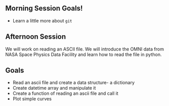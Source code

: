 ## Morning Session Goals!

- Learn a little more about `git`

## Afternoon Session
We will work on reading an ASCII file. We will introduce the OMNI data from NASA Space Physics Data Facility and learn how to read the file in python. 

## Goals
- Read an ascii file and create a data structure- a dictionary
- Create datetime array and manipulate it
- Create a function of reading an ascii file and call it
- Plot simple curves


 
